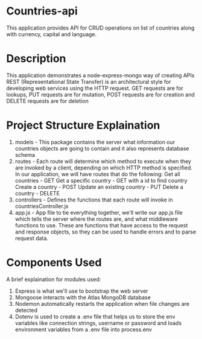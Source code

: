 # Countries-api
This application provides API for CRUD operations on list of countries along with currency, capital and language.

# Description
This application demonstrates a node-express-mongo way of creating APIs
REST (Representational State Transfer) is an architectural style for developing web services using the HTTP request.
GET requests are for lookups, 
PUT requests are for mutation, 
POST requests are for creation
and DELETE requests are for deletion

# Project Structure Explaination
1. models - This package contains the server what information our countries objects are going to contain and it also  represents 
database schema 
2. routes - Each route will determine which method to execute when they are invoked by a client, 
depending on which HTTP method is specified.
In our application, we will have routes that do the following:
Get all countries - GET
Get a specific country - GET with a id to find country
Create a country - POST
Update an existing country - PUT
Delete a country - DELETE
3. controllers - Defines the functions that each route will invoke in countriesController.js
4. app.js - App file to tie everything together, we'll write our app.js file which tells the server where the routes are, 
and what middleware functions to use. These are functions that have access to the request and response objects,
so they can be used to handle errors and to parse request data.

# Components Used
A brief explaination for modules used:
1. Express is what we'll use to bootstrap the web server
2. Mongoose interacts with the Atlas MongoDB database
3. Nodemon automatically restarts the application when file changes are detected
4. Dotenv is used to create a .env file that helps us to store the env variables like connection strings, username or password
and loads environment variables from a .env file into process.env


